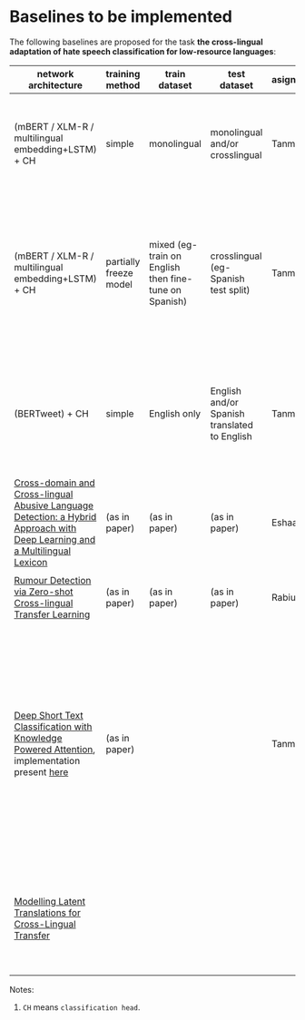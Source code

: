 
# Baselines to be implemented
The following baselines are proposed for the task **the cross-lingual adaptation of hate speech classification for low-resource languages**:

| network architecture | training method | train dataset | test dataset | asignee | extra comments | current status
| --- | --- | --- | --- | --- | --- | --- |
| (mBERT / XLM-R / multilingual embedding+LSTM) + CH | simple | monolingual | monolingual and/or crosslingual | Tanmay | <ul></ul> | <ul><li>only XLM-R implemented for now<li>need to expand to other architectures</ul> |
| (mBERT / XLM-R / multilingual embedding+LSTM) + CH | partially freeze model | mixed (eg- train on English then fine-tune on Spanish) | crosslingual (eg- Spanish test split) | Tanmay |<ul><li>as this is a few-shot technique, according to [this](https://aclanthology.org/2021.acl-long.447.pdf) paper it is important to use a standard few-shot sample of the original dataset. </ul> | |
| (BERTweet) + CH | simple | English only | English and/or Spanish translated to English  | Tanmay |<ul><li>English evaluation is direct<li> Spanish will need translation to english before evaluating</ul> | |
| [Cross-domain and Cross-lingual Abusive Language Detection: a Hybrid Approach with Deep Learning and a Multilingual Lexicon](https://aclanthology.org/P19-2051.pdf) | (as in paper) | (as in paper) | (as in paper) | Eshaan | <ul><li>offline machine translation<li>uses hurtlex</ul>| |
| [Rumour Detection via Zero-shot Cross-lingual Transfer Learning](https://arxiv.org/pdf/2109.12773.pdf) | (as in paper) | (as in paper) | (as in paper) | Rabiul | <ul><li>Student-teacher method</ul>| |
| [Deep Short Text Classification with Knowledge Powered Attention](https://arxiv.org/pdf/1902.08050.pdf), implementation present [here](https://github.com/AIRobotZhang/STCKA) | (as in paper) | | | Tanmay | <ul><li>does not talk about the cross-lingual setting<li>**might not be a suitable baseline at the moment** <li>uses <ul><li>spacy entity extractor<li>[Microsoft Concept Graph](https://concept.research.microsoft.com/Home/Download)</ul> out of the box</ul> | <ul><li>implemented only with english for now due to dependancy on language-specific KGs<li>current findings suggest that better <ul><li>entity extraction<li> concept graphs</ul> are required<li>**on hold for now ⚠️**</ul> |
| [Modelling Latent Translations for Cross-Lingual Transfer](https://arxiv.org/pdf/2107.11353.pdf) | | | | | <ul><li>online machine translation<li>**might not be a suitable baseline at the moment**</ul>| <ul><li>**on hold for now ⚠️**</ul> |

Notes:

1. `CH` means `classification head`.